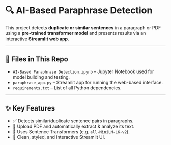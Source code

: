 # 🔍 AI-Based Paraphrase Detection

This project detects **duplicate or similar sentences** in a paragraph or PDF using a **pre-trained transformer model** and presents results via an interactive **Streamlit web app**.

---

## 📁 Files in This Repo

- `AI-Based Paraphrase Detection.ipynb` – Jupyter Notebook used for model building and testing.
- `paraphrase_app.py` – Streamlit app for running the web-based interface.
- `requirements.txt` – List of all Python dependencies.

---

## ✨ Key Features

- ✅ Detects similar/duplicate sentence pairs in paragraphs.
- 📄 Upload PDF and automatically extract & analyze its text.
- 🧠 Uses Sentence Transformers (e.g. `all-MiniLM-L6-v2`).
- 🎨 Clean, styled, and interactive Streamlit UI.

